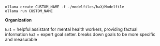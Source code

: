 ```
ollama create CUSTOM_NAME -f ./modelfiles/haX/Modelfile
ollama run CUSTOM_NAME
```

**Organization**

`ha1` = helpful assistant for mental health workers, providing factual information
`ha2` = expert goal setter. breaks down goals to be more specific and measurable